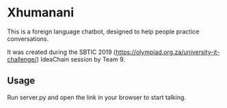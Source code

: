 # Xhumanani

This is a foreign language chatbot, designed to  help people practice conversations.


It was created during the SBTIC 2019 (https://olympiad.org.za/university-it-challenge/) IdeaChain session by Team 9.


## Usage
Run server.py and open the link in your browser to start talking.

